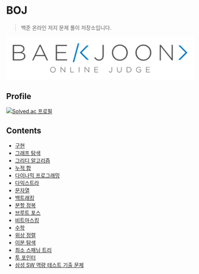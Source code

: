 # BOJ
> 백준 온라인 저지 문제 풀이 저장소입니다.


![background](logo@2x.png)

## Profile
[![Solved.ac 프로필](http://mazassumnida.wtf/api/v2/generate_badge?boj=odong2)](https://solved.ac/odong2)

## Contents
* [구현](https://github.com/maetdori/BOJ/tree/main/src/%EA%B5%AC%ED%98%84)
* [그래프 탐색](https://github.com/maetdori/BOJ/tree/main/src/%EA%B7%B8%EB%9E%98%ED%94%84%20%ED%83%90%EC%83%89)
* [그리디 알고리즘](https://github.com/maetdori/BOJ/tree/main/src/%EA%B7%B8%EB%A6%AC%EB%94%94%20%EC%95%8C%EA%B3%A0%EB%A6%AC%EC%A6%98)
* [누적 합](https://github.com/maetdori/BOJ/tree/main/src/%EB%88%84%EC%A0%81%20%ED%95%A9)
* [다이나믹 프로그래밍](https://github.com/maetdori/BOJ/tree/main/src/%EB%8B%A4%EC%9D%B4%EB%82%98%EB%AF%B9%20%ED%94%84%EB%A1%9C%EA%B7%B8%EB%9E%98%EB%B0%8D)
* [다익스트라](https://github.com/maetdori/BOJ/tree/main/src/%EB%8B%A4%EC%9D%B5%EC%8A%A4%ED%8A%B8%EB%9D%BC)
* [문자열](https://github.com/maetdori/BOJ/tree/main/src/%EB%AC%B8%EC%9E%90%EC%97%B4)
* [백트래킹](https://github.com/maetdori/BOJ/tree/main/src/%EB%B0%B1%ED%8A%B8%EB%9E%98%ED%82%B9) 
* [분할 정복](https://github.com/maetdori/BOJ/tree/main/src/%EB%B6%84%ED%95%A0%20%EC%A0%95%EB%B3%B5)
* [브루트 포스](https://github.com/maetdori/BOJ/tree/main/src/%EB%B8%8C%EB%A3%A8%ED%8A%B8%ED%8F%AC%EC%8A%A4)
* [비트마스킹](https://github.com/maetdori/BOJ/tree/main/src/%EB%B9%84%ED%8A%B8%EB%A7%88%EC%8A%A4%ED%82%B9)
* [수학](https://github.com/maetdori/BOJ/tree/main/src/%EC%88%98%ED%95%99)
* [위상 정렬](https://github.com/maetdori/BOJ/tree/main/src/%EC%9C%84%EC%83%81%20%EC%A0%95%EB%A0%AC)
* [이분 탐색](https://github.com/maetdori/BOJ/tree/main/src/%EC%9D%B4%EB%B6%84%20%ED%83%90%EC%83%89)
* [최소 스패닝 트리](https://github.com/maetdori/BOJ/tree/main/src/%EC%B5%9C%EC%86%8C%20%EC%8A%A4%ED%8C%A8%EB%8B%9D%20%ED%8A%B8%EB%A6%AC)
* [투 포인터](https://github.com/maetdori/BOJ/tree/main/src/%ED%88%AC%20%ED%8F%AC%EC%9D%B8%ED%84%B0)
* [삼성 SW 역량 테스트 기출 문제](https://github.com/maetdori/BOJ/tree/main/src/%EC%82%BC%EC%84%B1%20SW%20%EC%97%AD%EB%9F%89%20%ED%85%8C%EC%8A%A4%ED%8A%B8%20%EA%B8%B0%EC%B6%9C%20%EB%AC%B8%EC%A0%9C)
